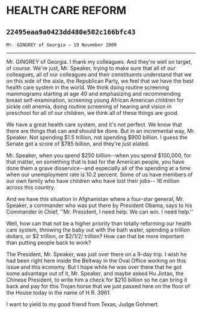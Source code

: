 # HEALTH CARE REFORM
## `22495eaa9a0423dd480e502c166bfc43`
`Mr. GINGREY of Georgia — 19 November 2009`

---


Mr. GINGREY of Georgia. I thank my colleagues. And they're well on 
target, of course. We're just, Mr. Speaker, trying to make sure that 
all of our colleagues, all of our colleagues and their constituents 
understand that we on this side of the aisle, the Republican Party, we 
feel that we have the best health care system in the world. We think 
doing routine screening mammograms starting at age 40 and emphasizing 
and recommending breast self-examination, screening young African 
American children for sickle cell anemia, doing routine screening of 
hearing and vision in preschool for all of our children, we think all 
of these things are good.

We have a great health care system, and it's not perfect. We know 
that there are things that can and should be done. But in an 
incremental way, Mr. Speaker. Not spending $1.5 trillion, not spending 
$900 billion. I guess the Senate got a score of $785 billion, and 
they're just elated.

Mr. Speaker, when you spend $250 billion--when you spend $100,000, 
for that matter, on something that is bad for the American people, you 
have done them a grave disservice--and especially all of the spending 
at a time when our unemployment rate is 10.2 percent. Some of us have 
members of our own family who have children who have lost their jobs--
16 million across this country.

And we have this situation in Afghanistan where a four-star general, 
Mr. Speaker, a commander who was put there by President Obama, says to 
his Commander in Chief, ''Mr. President, I need help. We can win. I 
need help.''

Well, how can that not be a higher priority than totally reforming 
our health care system, throwing the baby out with the bath water, 
spending a trillion dollars, or $2 trillion, or $2/1/2/ trillion? How 
can that be more important than putting people back to work?

The President, Mr. Speaker, was just over there on a 9-day trip. I 
wish he had been right here inside the Beltway in the Oval Office 
working on this issue and this economy. But I hope while he was over 
there that he got some advantage out of it, Mr. Speaker, and maybe 
asked Hu Jintao, the Chinese President, to write him a check for $210 
billion so he can bring it back and pay for this Trojan horse that we 
just passed here on the floor of the House today in the name of H.R. 
3961.

I want to yield to my good friend from Texas, Judge Gohmert.